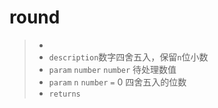 # round

> -  
> - `description`数字四舍五入，保留`n`位小数 
> - `param` `number` `number` 待处理数值 
> - `param` `n` `number` `=` 0 四舍五入的位数 
> - `returns` 

